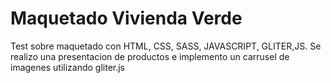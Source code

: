 # Maquetado Vivienda Verde

Test sobre maquetado con HTML, CSS, SASS, JAVASCRIPT, GLITER,JS.
Se realizo una presentacion de productos e implemento un carrusel de imagenes utilizando gliter.js
